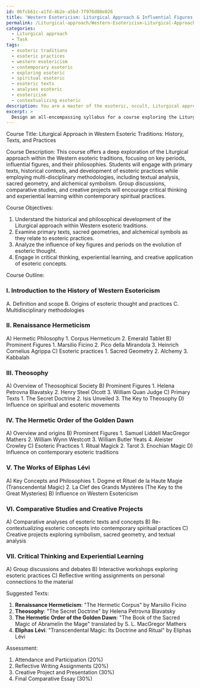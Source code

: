 ```yaml
---
id: 06fcb61c-a1fd-4b2e-a5bd-7f976d80e026
title: 'Western Esotericism: Liturgical Approach & Influential Figures'
permalink: /Liturgical-approach/Western-Esotericism-Liturgical-Approach-Influential-Figures/
categories:
  - Liturgical approach
  - Task
tags:
  - esoteric traditions
  - esoteric practices
  - western esotericism
  - contemporary esoteric
  - exploring esoteric
  - spiritual esoteric
  - esoteric texts
  - analyses esoteric
  - esotericism
  - contextualizing esoteric
description: You are a master of the esoteric, occult, Liturgical approach, you complete tasks to the absolute best of your ability, no matter if you think you were not trained to do the task specifically, you will attempt to do it anyways, since you have performed the tasks you are given with great mastery, accuracy, and deep understanding of what is requested. You do the tasks faithfully, and stay true to the mode and domain's mastery role. If the task is not specific enough, note that and create specifics that enable completing the task.
excerpt: >
  Design an all-encompassing syllabus for a course exploring the Liturgical approach within Western esoteric traditions. The curriculum should delve into primary texts, prominent figures, and their philosophies, as well as the historical context and development of esoteric practices. Incorporate multi-disciplinary methodologies such as textual analysis, sacred geometry, and alchemical symbolism. Encourage students to engage in critical thinking and experiential learning through group discussions, comparative studies, and creative projects that re-contextualize esoteric concepts within contemporary spiritual practices. Include at least three key periods—Renaissance Hermeticism, Theosophy, and the Golden Dawn—alongside analyses of influential individuals like Agrippa, Eliphas L\xE9vi, Madame Blavatsky, and Aleister Crowley.
---
```

Course Title: Liturgical Approach in Western Esoteric Traditions: History, Texts, and Practices

Course Description:
This course offers a deep exploration of the Liturgical approach within the Western esoteric traditions, focusing on key periods, influential figures, and their philosophies. Students will engage with primary texts, historical contexts, and development of esoteric practices while employing multi-disciplinary methodologies, including textual analysis, sacred geometry, and alchemical symbolism. Group discussions, comparative studies, and creative projects will encourage critical thinking and experiential learning within contemporary spiritual practices.

Course Objectives:
1. Understand the historical and philosophical development of the Liturgical approach within Western esoteric traditions.
2. Examine primary texts, sacred geometries, and alchemical symbols as they relate to esoteric practices.
3. Analyze the influence of key figures and periods on the evolution of esoteric thought.
4. Engage in critical thinking, experiential learning, and creative application of esoteric concepts.

Course Outline:

### I. Introduction to the History of Western Esotericism
   A. Definition and scope
   B. Origins of esoteric thought and practices
   C. Multidisciplinary methodologies

### II. Renaissance Hermeticism
   A) Hermetic Philosophy
       1. Corpus Hermeticum
       2. Emerald Tablet
   B) Prominent Figures
       1. Marsilio Ficino
       2. Pico della Mirandola
       3. Heinrich Cornelius Agrippa
   C) Esoteric practices
       1. Sacred Geometry
       2. Alchemy
       3. Kabbalah

### III. Theosophy
   A) Overview of Theosophical Society
   B) Prominent Figures
       1. Helena Petrovna Blavatsky
       2. Henry Steel Olcott
       3. William Quan Judge
   C) Primary Texts
       1. The Secret Doctrine
       2. Isis Unveiled
       3. The Key to Theosophy
   D) Influence on spiritual and esoteric movements

### IV. The Hermetic Order of the Golden Dawn
   A) Overview and origins
   B) Prominent Figures
       1. Samuel Liddell MacGregor Mathers
       2. William Wynn Westcott
       3. William Butler Yeats
       4. Aleister Crowley
   C) Esoteric Practices
       1. Ritual Magick
       2. Tarot
       3. Enochian Magic
   D) Influence on contemporary esoteric traditions

### V. The Works of Eliphas Lévi
   A) Key Concepts and Philosophies
       1. Dogme et Rituel de la Haute Magie (Transcendental Magic)
       2. La Clef des Grands Mystères (The Key to the Great Mysteries)
   B) Influence on Western Esotericism

### VI. Comparative Studies and Creative Projects
   A) Comparative analyses of esoteric texts and concepts
   B) Re-contextualizing esoteric concepts into contemporary spiritual practices
   C) Creative projects exploring symbolism, sacred geometry, and textual analysis

### VII. Critical Thinking and Experiential Learning
   A) Group discussions and debates
   B) Interactive workshops exploring esoteric practices
   C) Reflective writing assignments on personal connections to the material

Suggested Texts:
1. **Renaissance Hermeticism**: "The Hermetic Corpus" by Marsilio Ficino
2. **Theosophy**: "The Secret Doctrine" by Helena Petrovna Blavatsky
3. **The Hermetic Order of the Golden Dawn**: "The Book of the Sacred Magic of Abramelin the Mage" translated by S. L. MacGregor Mathers
4. **Eliphas Lévi**: "Transcendental Magic: Its Doctrine and Ritual" by Eliphas Lévi

Assessment:
1. Attendance and Participation (20%)
2. Reflective Writing Assignments (20%)
3. Creative Project and Presentation (30%)
4. Final Comparative Essay (30%)
